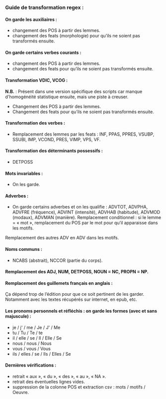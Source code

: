 ### Guide de transformation regex : 

#### On garde les auxiliaires :
 
- changement des POS à partir des lemmes.
- changement des feats (morphologie) pour qu’ils ne soient pas transformés ensuite.

#### On garde certains verbes courants :

- changement des POS à partir des lemmes.
- changement des feats pour qu’ils ne soient pas transformés ensuite.

#### Transformation VDIC, VCOG : 

**N.B.** : Présent dans une version spécifique des scripts car manque d'homogénéité statistique ensuite, mais une piste à creuser.

- Changement des POS à partir des lemmes. 
- Changement des feats pour qu’ils ne soient pas transformés ensuite.

#### Transformation des verbes : 

- Remplacement des lemmes par les feats : INF, PPAS, PPRES, VSUBP, SSUBI, IMP, VCOND, PRES, VIMP, VPS, VF.

#### Transformation des déterminants possessifs :

- DETPOSS

#### Mots invariables : 

- On les garde.

#### Adverbes :

- On garde certains adverbes et on les qualifie : ADVTOT, ADVPHA, ADVFRE (fréquence), ADVINT (intensité), ADVHAB (habitude), ADVMOD (modaux), ADVMAN (manière). Remplacement conditionnel : si le lemme = « mot », remplacement du POS par le mot pour qu’il apparaisse dans les motifs.

Remplacement des autres ADV en ADV dans les motifs.

#### Noms communs : 

- NCABS (abstrait), NCCOR (partie du corps). 

#### Remplacement des ADJ, NUM, DETPOSS, NOUN = NC, PROPN = NP.

#### Remplacement des guillemets français en anglais :

Ça dépend trop de l’édition pour que ce soit pertinent de les garder. Notamment avec les textes récupérés sur internet, en epub, etc.

#### Les pronoms personnels et réfléchis : on garde les formes (avec et sans majuscule) :

- je / j' / me / Je / J' / Me
- tu / Tu / Te / te 
- il / elle / se / Il / Elle / Se
- nous / nous / Nous
- vous / vous / Vous
- ils / elles / se / Ils / Elles / Se

#### Dernières vérifications : 

- retrait « aux », « du », « des », « au », « NA ».
- retrait des éventuelles lignes vides.
- suppression de la colonne POS et extraction csv : mots / motifs / Oeuvre.
